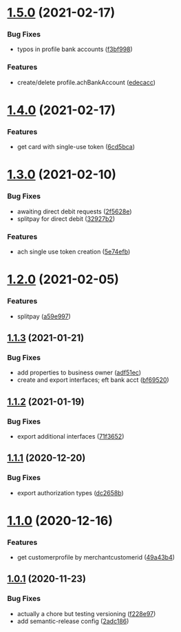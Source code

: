# [1.5.0](https://github.com/gettilled/paysafe_sdk_nodejs/compare/v1.4.0...v1.5.0) (2021-02-17)


### Bug Fixes

* typos in profile bank accounts ([f3bf998](https://github.com/gettilled/paysafe_sdk_nodejs/commit/f3bf99866578dc08d673f098ee1c95fa386d30ce))


### Features

* create/delete profile.achBankAccount ([edecacc](https://github.com/gettilled/paysafe_sdk_nodejs/commit/edecacc8d9be91dac6b71166ff18cf86358040f6))

# [1.4.0](https://github.com/gettilled/paysafe_sdk_nodejs/compare/v1.3.0...v1.4.0) (2021-02-17)


### Features

* get card with single-use token ([6cd5bca](https://github.com/gettilled/paysafe_sdk_nodejs/commit/6cd5bca918bbb37fc5b0cfd0de41fd96ad753eef))

# [1.3.0](https://github.com/gettilled/paysafe_sdk_nodejs/compare/v1.2.0...v1.3.0) (2021-02-10)


### Bug Fixes

* awaiting direct debit requests ([2f5628e](https://github.com/gettilled/paysafe_sdk_nodejs/commit/2f5628eae8be6a779a788150a4d58c25f231588b))
* splitpay for direct debit ([32927b2](https://github.com/gettilled/paysafe_sdk_nodejs/commit/32927b2bb86392a5474a937c9835c2ed0f5777e2))


### Features

* ach single use token creation ([5e74efb](https://github.com/gettilled/paysafe_sdk_nodejs/commit/5e74efb28527ddf4d3f1326490ff14c2d5ed46a1))

# [1.2.0](https://github.com/gettilled/paysafe_sdk_nodejs/compare/v1.1.3...v1.2.0) (2021-02-05)


### Features

* splitpay ([a59e997](https://github.com/gettilled/paysafe_sdk_nodejs/commit/a59e997497b299e74edd62409331b7c3f98cbb65))

## [1.1.3](https://github.com/gettilled/paysafe_sdk_nodejs/compare/v1.1.2...v1.1.3) (2021-01-21)


### Bug Fixes

* add properties to business owner ([adf51ec](https://github.com/gettilled/paysafe_sdk_nodejs/commit/adf51ec6b0685bb8a1402f9cc417ec960dd12cc5))
* create and export interfaces; eft bank acct ([bf69520](https://github.com/gettilled/paysafe_sdk_nodejs/commit/bf695205b219f682ed773094c2af81ea33f273d4))

## [1.1.2](https://github.com/gettilled/paysafe_sdk_nodejs/compare/v1.1.1...v1.1.2) (2021-01-19)


### Bug Fixes

* export additional interfaces ([71f3652](https://github.com/gettilled/paysafe_sdk_nodejs/commit/71f365224ad293ee84800514f8bf391cca915d7e))

## [1.1.1](https://github.com/gettilled/paysafe_sdk_nodejs/compare/v1.1.0...v1.1.1) (2020-12-20)


### Bug Fixes

* export authorization types ([dc2658b](https://github.com/gettilled/paysafe_sdk_nodejs/commit/dc2658b1ed4bd8b76b7830560766615601f436ac))

# [1.1.0](https://github.com/gettilled/paysafe_sdk_nodejs/compare/v1.0.1...v1.1.0) (2020-12-16)


### Features

* get customerprofile by merchantcustomerid ([49a43b4](https://github.com/gettilled/paysafe_sdk_nodejs/commit/49a43b4bf148ab0e474be8484bc67cab67c91df4))

## [1.0.1](https://github.com/gettilled/paysafe_sdk_nodejs/compare/v1.0.0...v1.0.1) (2020-11-23)


### Bug Fixes

* actually a chore but testing versioning ([f228e97](https://github.com/gettilled/paysafe_sdk_nodejs/commit/f228e97c76f3bad02b3194b666c23df5b99ee05b))
* add semantic-release config ([2adc186](https://github.com/gettilled/paysafe_sdk_nodejs/commit/2adc186c0605361ee12c1cd212ec15e22ee6c2d5))
